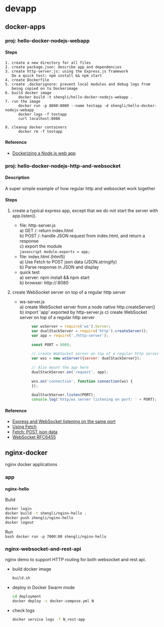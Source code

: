 # devapp
## docker-apps

### proj: hello-docker-nodejs-webapp

#### Steps
    1. create a new directory for all files
    2. create package.json: describe app and dependencies
    3. create http-server.js: using the Express.js framework
       Do a quick test: npm install && npm start
    4. create Dockerfile
    5. create .dockerignore: prevent local modules and debug logs from 
       being copied on to Dockerimage
    6. build docker image
          docker build -t shengli/hello-docker-nodejs-webapp .
    7. run the image
          docker run -p 8080:8080 --name testapp -d shengli/hello-docker-nodejs-webapp
          docker logs -f testapp
          curl localhost:8080

    8. cleanup docker containers
          docker rm -f testapp

#### Reference
* [Dockerizing a Node.js web app](https://nodejs.org/en/docs/guides/nodejs-docker-webapp/)

### proj: hello-docker-nodejs-http-and-websocket

#### Description
  A super simple example of how regular http and websocket work together

#### Steps
  1. create a typical express app, except that we do not start the server with app.listen().
     * file: http-server.js  
        a) GET  /: return index.html  
        b) POST /: handle JSON request from index.html, and return a response  
        c) export the module  
           ``` javascript
              module.exports = app;
           ```  
     * file: index.html (html5)  
        a) Use Fetch to POST json data (JSON.stringify)  
        b) Parse response in JSON and display  
     * quick test  
        a) server: npm install && npm start  
        b) browser: http://<ip>:8080

  2. create WebSocket server on top of a regular http server
     * ws-server.js  
        a) create WebSocket server from a node native http.createServer()   
        b) import 'app' exported by http-server.js
        c) create WebSocket server on top of a regular http server 
```javascript
            var wsServer = require('ws').Server;
            var dualStackServer = require('http').createServer();
            var app = require('./http-server');
            
            const PORT = 8080;
            
            // create WebSocket server on top of a regular http server
            var wss = new wsServer({server: dualStackServer});
            
            // Also mount the app here
            dualStackServer.on('request', app);
            
            wss.on('connection', function connection(ws) {
            });
            
            dualStackServer.listen(PORT);
            console.log('http/ws server listening on port: ' + PORT);            
```

#### Reference
* [Express and WebSocket listening on the same port](http://stackoverflow.com/questions/34808925/express-and-websocket-listening-on-the-same-port)
* [Using Fetch](https://developer.mozilla.org/en-US/docs/Web/API/Fetch_API/Using_Fetch)
* [Fetch: POST json data](http://stackoverflow.com/questions/29775797/fetch-post-json-data)
* [WebSocket RFC6455](https://tools.ietf.org/html/rfc6455)

## nginx-docker
nginx docker applications


### app
#### nginx-hello
  Build  
  ``` bash
  docker login
  docker build -t shengli/nginx-hello .
  docker push shengli/nginx-hello
  docker logout
  ```
  
  Run     
     ``` bash
     docker run -p 7000:80 shengli/nginx-hello
     ```

### nginx-websocket-and-rest-api
nginx demo to support HTTP routing for both websocket and rest api.
* build docker image

  ``` bash
  build.sh
  ```
  
* deploy in Docker Swarm mode

  ```bash
  cd deployment
  docker deploy -c docker-compose.yml N  
  ```
  
* check logs
  ```bash
  docker service logs -f N_rest-app
  ```


